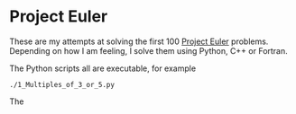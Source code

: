 # Project Euler

These are my attempts at solving the first 100 [Project Euler](https://projecteuler.net/) problems.
Depending on how I am feeling, I solve them using Python, C++ or Fortran.

The Python scripts all are executable, for example
```shell
./1_Multiples_of_3_or_5.py
```
The
